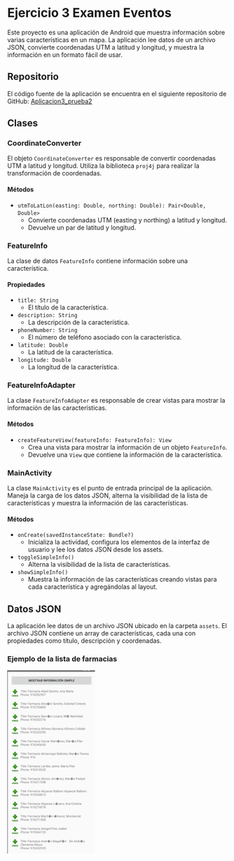 # Ejercicio 3 Examen Eventos

Este proyecto es una aplicación de Android que muestra información sobre varias características en un mapa. La aplicación lee datos de un archivo JSON, convierte coordenadas UTM a latitud y longitud, y muestra la información en un formato fácil de usar.

## Repositorio

El código fuente de la aplicación se encuentra en el siguiente repositorio de GitHub: [Aplicacion3_prueba2](https://github.com/jmartter/Aplicacion3_prueba2.git)
## Clases

### CoordinateConverter

El objeto `CoordinateConverter` es responsable de convertir coordenadas UTM a latitud y longitud. Utiliza la biblioteca `proj4j` para realizar la transformación de coordenadas.

#### Métodos

- `utmToLatLon(easting: Double, northing: Double): Pair<Double, Double>`
  - Convierte coordenadas UTM (easting y northing) a latitud y longitud.
  - Devuelve un par de latitud y longitud.

### FeatureInfo

La clase de datos `FeatureInfo` contiene información sobre una característica.

#### Propiedades

- `title: String`
  - El título de la característica.
- `description: String`
  - La descripción de la característica.
- `phoneNumber: String`
  - El número de teléfono asociado con la característica.
- `latitude: Double`
  - La latitud de la característica.
- `longitude: Double`
  - La longitud de la característica.

### FeatureInfoAdapter

La clase `FeatureInfoAdapter` es responsable de crear vistas para mostrar la información de las características.

#### Métodos

- `createFeatureView(featureInfo: FeatureInfo): View`
  - Crea una vista para mostrar la información de un objeto `FeatureInfo`.
  - Devuelve una `View` que contiene la información de la característica.

### MainActivity

La clase `MainActivity` es el punto de entrada principal de la aplicación. Maneja la carga de los datos JSON, alterna la visibilidad de la lista de características y muestra la información de las características.

#### Métodos

- `onCreate(savedInstanceState: Bundle?)`
  - Inicializa la actividad, configura los elementos de la interfaz de usuario y lee los datos JSON desde los assets.
- `toggleSimpleInfo()`
  - Alterna la visibilidad de la lista de características.
- `showSimpleInfo()`
  - Muestra la información de las características creando vistas para cada característica y agregándolas al layout.

## Datos JSON

La aplicación lee datos de un archivo JSON ubicado en la carpeta `assets`. El archivo JSON contiene un array de características, cada una con propiedades como título, descripción y coordenadas.

### Ejemplo de la lista de farmacias 

<img src="app/src/main/res/drawable/pantalla1.png" alt="Lista de farmacias" width="200"/>